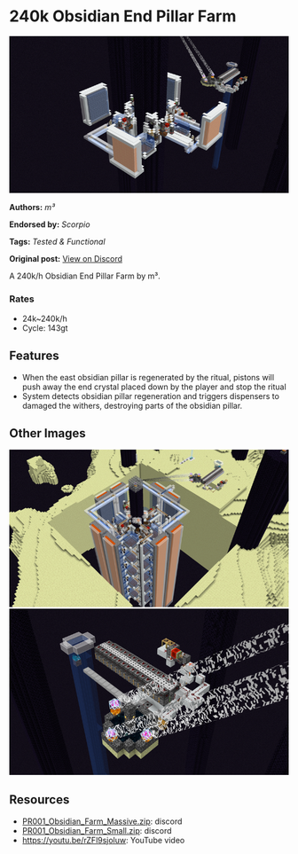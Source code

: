 # 240k Obsidian End Pillar Farm
<img alt="2021-11-30_23.58.35.png" src="images/2021-11-30_23.58.35.png?raw=1">

**Authors:** *m³*

**Endorsed by:** *Scorpio*

**Tags:** *Tested & Functional*

**Original post:** [View on Discord](https://discord.com/channels/913065809096638494/1392004766711939093)

A 240k/h Obsidian End Pillar Farm by m³.
### Rates
- 24k~240k/h
- Cycle: 143gt

## Features
- When the east obsidian pillar is regenerated by the ritual, pistons will push away the end crystal placed down by the player and stop the ritual
- System detects obsidian pillar regeneration and triggers dispensers to damaged the withers, destroying parts of the obsidian pillar.

## Other Images
<img src="images/2021-12-01_00.08.26.png?raw=1">

<img src="images/2021-12-01_00.09.26.png?raw=1" height="300px">

## Resources
- [PR001_Obsidian_Farm_Massive.zip](attachments/PR001_Obsidian_Farm_Massive.zip): discord
- [PR001_Obsidian_Farm_Small.zip](attachments/PR001_Obsidian_Farm_Small.zip): discord
- https://youtu.be/rZFl9sjoluw: YouTube video
